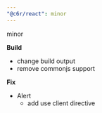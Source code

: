 ```yaml
---
"@c6r/react": minor
---
```


minor

**Build**

- change build output
- remove commonjs support

**Fix**

- Alert
  - add use client directive
